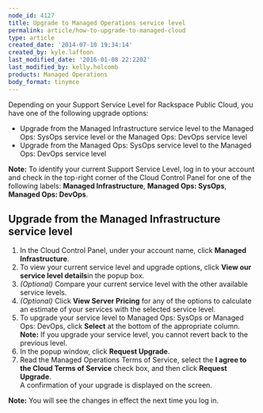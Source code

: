 ```yaml
---
node_id: 4127
title: Upgrade to Managed Operations service level
permalink: article/how-to-upgrade-to-managed-cloud
type: article
created_date: '2014-07-10 19:34:14'
created_by: kyle.laffoon
last_modified_date: '2016-01-08 22:2202'
last_modified_by: kelly.holcomb
products: Managed Operations
body_format: tinymce
---
```


Depending on your Support Service Level for Rackspace Public Cloud, you
have one of the following upgrade options:

-   Upgrade from the Managed Infrastructure service level to the Managed
    Ops: SysOps service level or the Managed Ops: DevOps service level
-   Upgrade from the Managed Ops: SysOps service level to the Managed
    Ops: DevOps service level

**Note:** To identify your current Support Service Level, log in to your
account and check in the top-right corner of the Cloud Control Panel for
one of the following labels: **Managed Infrastructure**, **Managed Ops:
SysOps**, **Managed Ops: DevOps**.

**Upgrade from the Managed Infrastructure service level**
---------------------------------------------------------

1.  In the Cloud Control Panel, under your account name, click **Managed
    Infrastructure**.
2.  To view your current service level and upgrade options, click **View
    our service level details**in the popup box.
3.  *(Optional)* Compare your current service level with the other
    available service levels.
4.  *(Optional)* Click **View Server Pricing** for any of the options to
    calculate an estimate of your services with the selected service
    level.
5.  To upgrade your service level to Managed Ops: SysOps or Managed Ops:
    DevOps, click **Select** at the bottom of the appropriate column.\
     **Note:** If you upgrade your service level, you cannot revert back
    to the previous level.
6.  In the popup window, click **Request Upgrade**.
7.  Read the Managed Operations Terms of Service, select the **I agree
    to the Cloud Terms of Service** check box, and then click **Request
    Upgrade**.\
     A confirmation of your upgrade is displayed on the screen.

**Note:** You will see the changes in effect the next time you log in.

